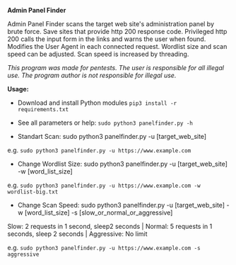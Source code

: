 **Admin Panel Finder**

Admin Panel Finder scans the target web site's administration panel by brute force. Save sites that provide http 200 response code. Privileged http 200 calls the input form in the links and warns the user when found. Modifies the User Agent in each connected request. Wordlist size and scan speed can be adjusted. Scan speed is increased by threading.

*This program was made for pentests. The user is responsible for all illegal use. The program author is not responsible for illegal use.*

**Usage:**
 - Download and install Python modules `pip3 install -r requirements.txt`
 - See all parameters or help: `sudo python3 panelfinder.py -h`

 - Standart Scan: sudo python3 panelfinder.py -u [target_web_site]

e.g. `sudo python3 panelfinder.py -u https://www.example.com`
 
 - Change Wordlist Size: sudo python3 panelfinder.py -u [target_web_site] -w [word_list_size]

e.g. `sudo python3 panelfinder.py -u https://www.example.com -w wordlist-big.txt`
 
 - Change Scan Speed: sudo python3 panelfinder.py -u [target_web_site] -w [word_list_size] -s [slow_or_normal_or_aggressive]
 
 Slow: 2 requests in 1 second, sleep2  seconds | 
 Normal: 5 requests in 1 seconds, sleep 2 seconds | 
 Aggressive: No limit

e.g. `sudo python3 panelfinder.py -u https://www.example.com -s aggressive`
